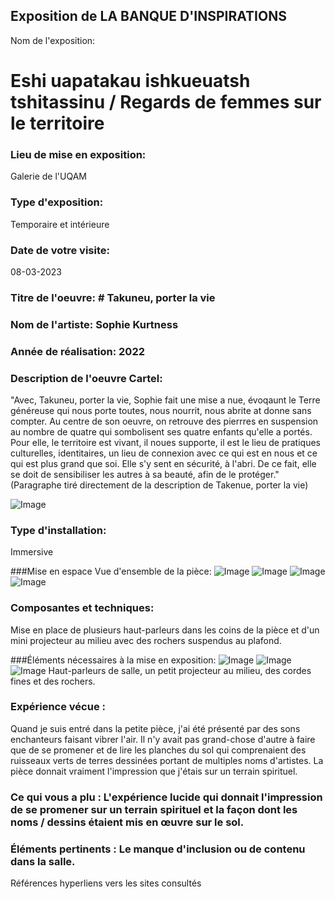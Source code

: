 
## Exposition de LA BANQUE D'INSPIRATIONS

Nom de l'exposition:
# Eshi uapatakau ishkueuatsh tshitassinu / Regards de femmes sur le territoire

### Lieu de mise en exposition:
Galerie de l'UQAM

### Type d'exposition:
Temporaire et intérieure

### Date de votre visite: 
08-03-2023

### Titre de l'oeuvre: # Takuneu, porter la vie


### Nom de l'artiste: Sophie Kurtness

### Année de réalisation: 2022

### Description de l'oeuvre Cartel:

"Avec, Takuneu, porter la vie, Sophie fait une mise a nue, évoqaunt le Terre généreuse qui nous porte toutes, nous nourrit, nous abrite at donne sans compter. Au centre de son oeuvre, on retrouve des pierrres en suspension au nombre de quatre qui sombolisent ses quatre enfants qu'elle a portés. Pour elle, le territoire est vivant, il noues supporte, il est le lieu de pratiques culturelles, identitaires, un lieu de connexion avec ce qui est en nous et ce qui est plus grand que soi. Elle s'y sent en sécurité, à l'abri. De ce fait, elle se doit de sensibiliser les autres à sa beauté, afin de le protéger."
(Paragraphe tiré directement de la description de Takenue, porter la vie)


![Image](description_ouvre_takuneu.jpg)

### Type d'installation: 
Immersive

###Mise en espace Vue d'ensemble de la pièce:
                ![Image](vue_prinicpe_takuneu.jpg)
                  ![Image](vue_bas_takuneu.jpg)
                    ![Image](vue_bas_2_takuneu.jpg)
                      ![Image](croquis_salle_takuneu.pn)

### Composantes et techniques: 
 Mise en place de plusieurs haut-parleurs dans les coins de la pièce et d'un mini projecteur au milieu avec des rochers suspendus au plafond.

###Éléments nécessaires à la mise en exposition:
                       ![Image](system_sons_takuneu.jpg)
                        ![Image](vue_haut_takuneu.jpg)
                         ![Image](vue_haut_takuneu.jpg)
Haut-parleurs de salle, un petit projecteur au milieu, des cordes fines et des rochers.
               
### Expérience vécue :
 Quand je suis entré dans la petite pièce, j'ai été présenté par des sons enchanteurs faisant vibrer l'air. Il n'y avait pas grand-chose d'autre à faire que de se promener et de lire les planches du sol qui comprenaient des ruisseaux verts de terres dessinées portant de multiples noms d'artistes. La pièce donnait vraiment l'impression que j'étais sur un terrain spirituel.

### Ce qui vous a plu : L'expérience lucide qui donnait l'impression de se promener sur un terrain spirituel et la façon dont les noms / dessins étaient mis en œuvre sur le sol.

### Éléments pertinents : Le manque d'inclusion ou de contenu dans la salle.

Références hyperliens vers les sites consultés
